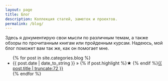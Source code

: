```yaml
---
layout: page
title: Блог
description: Коллекция статей, заметок и проектов. 
permalink: /blog/
---
```


Здесь я документирую свои мысли по различным темам, а также обзоры по прочитанным книгам или пройденным курсам. Надеюсь, мой блог поможет вам так же, как он помогает мне.

<ul>
  {% for post in site.categories.blog %}
    <li>
        <span>{{ post.date | date_to_string }}</span> » {% if post.highlight %}&starf; {% endif %}<a href="{{ post.url }}" title="{{ post.title }}">{{ post.title | truncate:72 }}</a>
    </li>
  {% endfor %}
</ul>

<!-- {% assign posts_by_year = site.categories.blog | group_by_exp:"post", "post.date | date: '%Y'" %}

{% for year in posts_by_year %}
<h2>{{ year.name }}</h2>
<ul>
  {% for post in year.items %}
    <li>
      {{ post.date | date_to_string  | split: " " | slice: 0, 2 | join: " " }} » 
      {% if post.highlight %}&starf; {% endif %}
      <a href="{{ post.url }}" title="{{ post.title }}">
        {{ post.title | truncate: 72 }}
      </a>
    </li>
  {% endfor %}
</ul>
{% endfor %} -->
